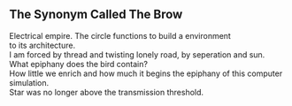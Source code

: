 The Synonym Called The Brow
---------------------------
Electrical empire. The circle functions to build a environment  
to its architecture.  
I am forced by thread and twisting lonely road, by seperation and sun.  
What epiphany does the bird contain?  
How little we enrich and how much it begins the epiphany of this computer simulation.  
Star was no longer above the transmission threshold.  
